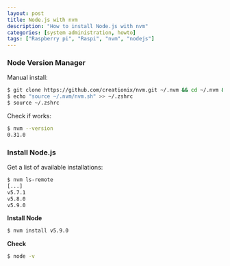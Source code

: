 ```yaml
---
layout: post
title: Node.js with nvm
description: "How to install Node.js with nvm"
categories: [system administration, howto]
tags: ["Raspberry pi", "Raspi", "nvm", "nodejs"]
---
```


### Node Version Manager
Manual install:

```bash
$ git clone https://github.com/creationix/nvm.git ~/.nvm && cd ~/.nvm && git checkout v0.31.0
$ echo "source ~/.nvm/nvm.sh" >> ~/.zshrc
$ source ~/.zshrc
```
Check if works:

```bash
$ nvm --version
0.31.0
```

### Install Node.js

Get a list of available installations:

```bash
$ nvm ls-remote
[...]
v5.7.1
v5.8.0
v5.9.0
```
**Install Node**

```bash
$ nvm install v5.9.0
```

**Check**

```bash
$ node -v
```
